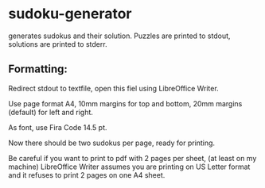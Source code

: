 # sudoku-generator

generates sudokus and their solution.
Puzzles are printed to stdout, solutions are printed to stderr.

## Formatting:
Redirect stdout to textfile, open this fiel using LibreOffice Writer.

Use page format A4, 10mm margins for top and bottom, 20mm margins (default) for left and right.

As font, use Fira Code 14.5 pt.

Now there should be two sudokus per page, ready for printing.

Be careful if you want to print to pdf with 2 pages per sheet, (at least on my machine) LibreOffice Writer
assumes you are printing on US Letter format and it refuses to print 2 pages on one A4 sheet.